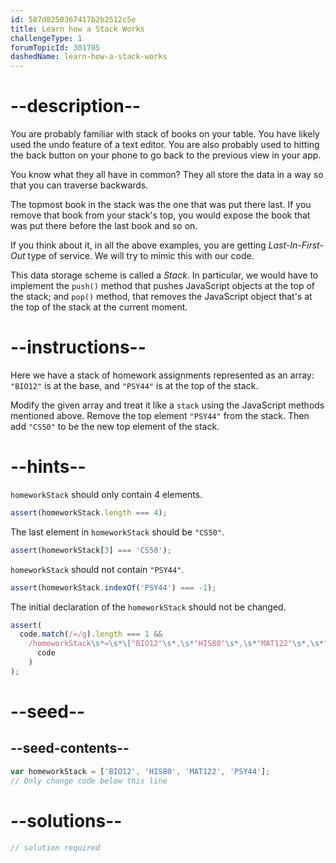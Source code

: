 ```yaml
---
id: 587d8250367417b2b2512c5e
title: Learn how a Stack Works
challengeType: 1
forumTopicId: 301705
dashedName: learn-how-a-stack-works
---
```


# --description--

You are probably familiar with stack of books on your table. You have likely used the undo feature of a text editor. You are also probably used to hitting the back button on your phone to go back to the previous view in your app.

You know what they all have in common? They all store the data in a way so that you can traverse backwards.

The topmost book in the stack was the one that was put there last. If you remove that book from your stack's top, you would expose the book that was put there before the last book and so on.

If you think about it, in all the above examples, you are getting <dfn>Last-In-First-Out</dfn> type of service. We will try to mimic this with our code.

This data storage scheme is called a <dfn>Stack</dfn>. In particular, we would have to implement the `push()` method that pushes JavaScript objects at the top of the stack; and `pop()` method, that removes the JavaScript object that's at the top of the stack at the current moment.

# --instructions--

Here we have a stack of homework assignments represented as an array: `"BIO12"` is at the base, and `"PSY44"` is at the top of the stack.

Modify the given array and treat it like a `stack` using the JavaScript methods mentioned above. Remove the top element `"PSY44"` from the stack. Then add `"CS50"` to be the new top element of the stack.

# --hints--

`homeworkStack` should only contain 4 elements.

```js
assert(homeworkStack.length === 4);
```

The last element in `homeworkStack` should be `"CS50"`.

```js
assert(homeworkStack[3] === 'CS50');
```

`homeworkStack` should not contain `"PSY44"`.

```js
assert(homeworkStack.indexOf('PSY44') === -1);
```

The initial declaration of the `homeworkStack` should not be changed.

```js
assert(
  code.match(/=/g).length === 1 &&
    /homeworkStack\s*=\s*\["BIO12"\s*,\s*"HIS80"\s*,\s*"MAT122"\s*,\s*"PSY44"\]/.test(
      code
    )
);
```

# --seed--

## --seed-contents--

```js
var homeworkStack = ['BIO12', 'HIS80', 'MAT122', 'PSY44'];
// Only change code below this line
```

# --solutions--

```js
// solution required
```

